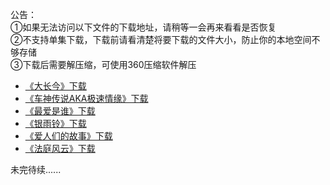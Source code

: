 公告：     
①如果无法访问以下文件的下载地址，请稍等一会再来看看是否恢复                               
②不支持单集下载，下载前请看清楚将要下载的文件大小，防止你的本地空间不够存储                
③下载后需要解压缩，可使用360压缩软件解压                

* [《大长今》下载](./DL/DCJ.md)           
* [《车神传说AKA极速情缘》下载](./DL/CSCS.md)                                         
* [《最爱是谁》下载](./DL/ZASS.md)             
* [《银雨铃》下载](./DL/YYL.md)                                             
* [《爱人们的故事》下载](./DL/ARMDGS.md)               
* [《法庭风云》下载](./DL/FTFY.md)                      



未完待续......
